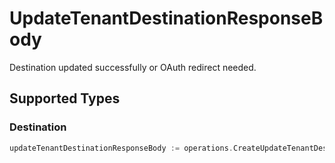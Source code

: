 # UpdateTenantDestinationResponseBody

Destination updated successfully or OAuth redirect needed.


## Supported Types

### Destination

```go
updateTenantDestinationResponseBody := operations.CreateUpdateTenantDestinationResponseBodyDestination(components.Destination{/* values here */})
```

